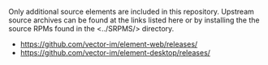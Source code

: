 Only additional source elements are included in this repository. Upstream
source archives can be found at the links listed here or by installing the the
source RPMs found in the <../SRPMS/> directory.
- <https://github.com/vector-im/element-web/releases/>
- <https://github.com/vector-im/element-desktop/releases/>
